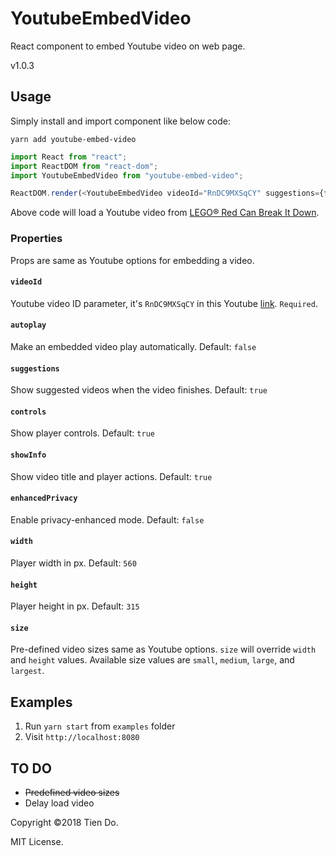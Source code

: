 # YoutubeEmbedVideo
React component to embed Youtube video on web page.

v1.0.3

## Usage
Simply install and import component like below code:

`yarn add youtube-embed-video`

```js
import React from "react";
import ReactDOM from "react-dom";
import YoutubeEmbedVideo from "youtube-embed-video";

ReactDOM.render(<YoutubeEmbedVideo videoId="RnDC9MXSqCY" suggestions={false} />, document.getElementById("app"));
```

Above code will load a Youtube video from [LEGO® Red Can Break It Down](https://www.youtube.com/watch?v=RnDC9MXSqCY).

### Properties
Props are same as Youtube options for embedding a video.

#### `videoId`
Youtube video ID parameter, it's `RnDC9MXSqCY` in this Youtube [link](https://www.youtube.com/watch?v=RnDC9MXSqCY). `Required`.
#### `autoplay`
Make an embedded video play automatically. Default: `false`
#### `suggestions`
Show suggested videos when the video finishes. Default: `true`
#### `controls`
Show player controls. Default: `true`
#### `showInfo`
Show video title and player actions. Default: `true`
#### `enhancedPrivacy`
Enable privacy-enhanced mode. Default: `false`
#### `width`
Player width in px. Default: `560`
#### `height`
Player height in px. Default: `315`
#### `size`
Pre-defined video sizes same as Youtube options. `size` will override `width` and `height` values. Available size values are `small`, `medium`, `large`, and `largest`.

## Examples
1. Run `yarn start` from `examples` folder
2. Visit `http://localhost:8080`

## TO DO
- ~~Predefined video sizes~~
- Delay load video

Copyright ©2018 Tien Do.

MIT License.
